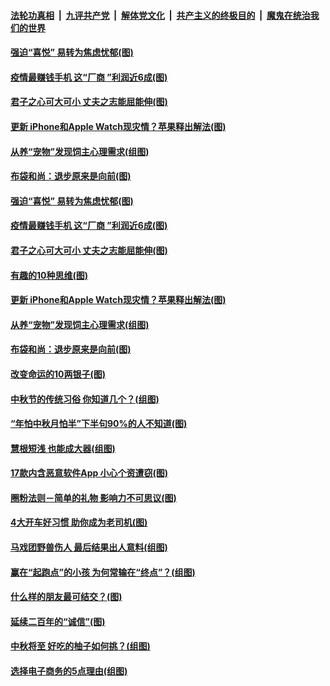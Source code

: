 

####  [法轮功真相](../../../../basic/blob/master/README.md?t=10040602) &nbsp;|&nbsp; [九评共产党](../../../../9ping.md/blob/master/README.md?t=10040602) &nbsp;|&nbsp; [解体党文化](../../../../jtdwh.md/blob/master/README.md?t=10040602)  &nbsp;|&nbsp; [共产主义的终极目的](../../../../gczydzjmd.md/blob/master/README.md?t=10040602) &nbsp;|&nbsp; [魔鬼在统治我们的世界](../../../../mgztzwmdsj.md/blob/master/README.md?t=10040602) 

#### [强迫“喜悦” 易转为焦虑忧郁(图)](../pages/p8/948093.md?t=10040602) 

#### [疫情最赚钱手机 这“厂商 ”利润近6成(图)](../pages/p8/948086.md?t=10040602) 

#### [君子之心可大可小 丈夫之志能屈能伸(图)](../pages/p8/948080.md?t=10040602) 

#### [更新 iPhone和Apple Watch现灾情？苹果释出解法(图)](../pages/p8/948014.md?t=10040602) 

#### [从养“宠物”发现饲主心理需求(组图)](../pages/p8/947851.md?t=10040602) 

#### [布袋和尚：退步原来是向前(图)](../pages/p8/947886.md?t=10040602) 

#### [强迫“喜悦” 易转为焦虑忧郁(图)](../pages/p8/948093.md?t=10040602) 

#### [疫情最赚钱手机 这“厂商 ”利润近6成(图)](../pages/p8/948086.md?t=10040602) 

#### [君子之心可大可小 丈夫之志能屈能伸(图)](../pages/p8/948080.md?t=10040602) 

#### [有趣的10种思维(图)](../pages/p8/947730.md?t=10040602) 

#### [更新 iPhone和Apple Watch现灾情？苹果释出解法(图)](../pages/p8/948014.md?t=10040602) 

#### [从养“宠物”发现饲主心理需求(组图)](../pages/p8/947851.md?t=10040602) 

#### [布袋和尚：退步原来是向前(图)](../pages/p8/947886.md?t=10040602) 

#### [改变命运的10两银子(图)](../pages/p8/947713.md?t=10040602) 

#### [中秋节的传统习俗 你知道几个？(组图)](../pages/p8/947847.md?t=10040602) 

#### [“年怕中秋月怕半”下半句90%的人不知道(图)](../pages/p8/947834.md?t=10040602) 

#### [慧根短浅 也能成大器(组图)](../pages/p8/947695.md?t=10040602) 

#### [17款内含恶意软件App 小心个资遭窃(图)](../pages/p8/947766.md?t=10040602) 

#### [圈粉法则－简单的礼物 影响力不可思议(图)](../pages/p8/945898.md?t=10040602) 

#### [4大开车好习惯 助你成为老司机(图)](../pages/p8/947764.md?t=10040602) 

#### [马戏团野兽伤人 最后结果出人意料(组图)](../pages/p8/947173.md?t=10040602) 

#### [赢在“起跑点”的小孩 为何常输在“终点”？(组图)](../pages/p8/945892.md?t=10040602) 

#### [什么样的朋友最可结交？(图)](../pages/p8/946521.md?t=10040602) 

#### [延续二百年的“诚信”(图)](../pages/p8/947189.md?t=10040602) 

#### [中秋将至 好吃的柚子如何挑？(组图)](../pages/p8/947476.md?t=10040602) 

#### [选择电子商务的5点理由(组图)](../pages/p8/947356.md?t=10040602) 

